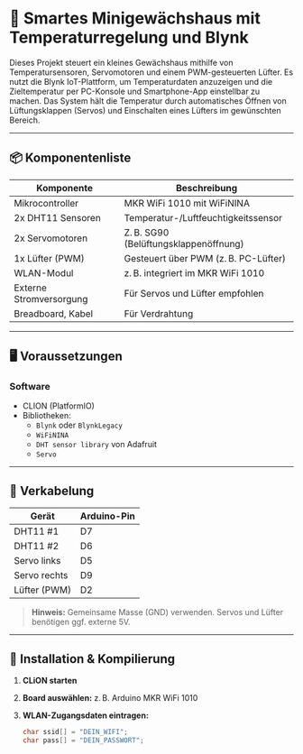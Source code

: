 # 🌱 Smartes Minigewächshaus mit Temperaturregelung und Blynk

Dieses Projekt steuert ein kleines Gewächshaus mithilfe von Temperatursensoren, Servomotoren und einem PWM-gesteuerten Lüfter. Es nutzt die Blynk IoT-Plattform, um Temperaturdaten anzuzeigen und die Zieltemperatur per PC-Konsole und Smartphone-App einstellbar zu machen. Das System hält die Temperatur durch automatisches Öffnen von Lüftungsklappen (Servos) und Einschalten eines Lüfters im gewünschten Bereich.

---

## 📦 Komponentenliste

| Komponente         | Beschreibung |
|--------------------|--------------|
| Mikrocontroller     | MKR WiFi 1010 mit WiFiNINA |
| 2x DHT11 Sensoren   | Temperatur-/Luftfeuchtigkeitssensor |
| 2x Servomotoren     | Z. B. SG90 (Belüftungsklappenöffnung) |
| 1x Lüfter (PWM)     | Gesteuert über PWM (z. B. PC-Lüfter) |
| WLAN-Modul          | z. B. integriert im MKR WiFi 1010 |
| Externe Stromversorgung | Für Servos und Lüfter empfohlen |
| Breadboard, Kabel   | Für Verdrahtung |

---

## 🖥️ Voraussetzungen

### Software

- CLION (PlatformIO)
- Bibliotheken:
  - `Blynk` oder `BlynkLegacy`
  - `WiFiNINA`
  - `DHT sensor library` von Adafruit
  - `Servo`

---

## 🔌 Verkabelung

| Gerät            | Arduino-Pin |
|------------------|-------------|
| DHT11 #1         | D7          |
| DHT11 #2         | D6          |
| Servo links      | D5          |
| Servo rechts     | D9          |
| Lüfter (PWM)     | D2          |

> **Hinweis:** Gemeinsame Masse (GND) verwenden. Servos und Lüfter benötigen ggf. externe 5V.

---

## 🧪 Installation & Kompilierung

1. **CLiON starten**
2. **Board auswählen:** z. B. Arduino MKR WiFi 1010
3. **WLAN-Zugangsdaten eintragen:**

   ```cpp
   char ssid[] = "DEIN_WIFI";
   char pass[] = "DEIN_PASSWORT";
